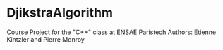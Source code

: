 # DjikstraAlgorithm
Course Project for the "C++" class at ENSAE Paristech
Authors: Etienne Kintzler and Pierre Monroy
